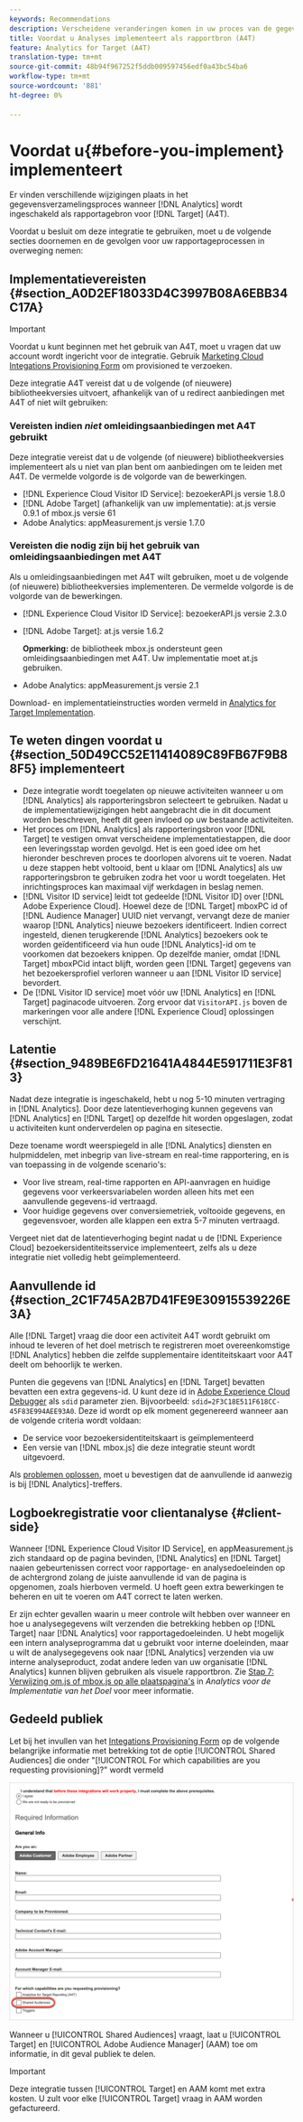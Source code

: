 ```yaml
---
keywords: Recommendations
description: Verscheidene veranderingen komen in uw proces van de gegevensinzameling voor wanneer het toelaten van Analytics als rapporteringsbron voor Doel (A4T).
title: Voordat u Analyses implementeert als rapportbron (A4T)
feature: Analytics for Target (A4T)
translation-type: tm+mt
source-git-commit: 48b94f967252f5ddb009597456edf0a43bc54ba6
workflow-type: tm+mt
source-wordcount: '881'
ht-degree: 0%

---
```



# Voordat u{#before-you-implement} implementeert

Er vinden verschillende wijzigingen plaats in het gegevensverzamelingsproces wanneer [!DNL Analytics] wordt ingeschakeld als rapportagebron voor [!DNL Target] (A4T).

Voordat u besluit om deze integratie te gebruiken, moet u de volgende secties doornemen en de gevolgen voor uw rapportageprocessen in overweging nemen:

## Implementatievereisten {#section_A0D2EF18033D4C3997B08A6EBB34C17A}

>[!IMPORTANT]
>
>Voordat u kunt beginnen met het gebruik van A4T, moet u vragen dat uw account wordt ingericht voor de integratie. Gebruik [Marketing Cloud Integations Provisioning Form](https://www.adobe.com/go/audiences) om provisioned te verzoeken.

Deze integratie A4T vereist dat u de volgende (of nieuwere) bibliotheekversies uitvoert, afhankelijk van of u redirect aanbiedingen met A4T of niet wilt gebruiken:

### Vereisten indien *niet* omleidingsaanbiedingen met A4T gebruikt

Deze integratie vereist dat u de volgende (of nieuwere) bibliotheekversies implementeert als u niet van plan bent om aanbiedingen om te leiden met A4T. De vermelde volgorde is de volgorde van de bewerkingen.

* [!DNL Experience Cloud Visitor ID Service]: bezoekerAPI.js versie 1.8.0
* [!DNL Adobe Target] (afhankelijk van uw implementatie): at.js versie 0.9.1 of mbox.js versie 61
* Adobe Analytics: appMeasurement.js versie 1.7.0

### Vereisten die nodig zijn bij het gebruik van omleidingsaanbiedingen met A4T

Als u omleidingsaanbiedingen met A4T wilt gebruiken, moet u de volgende (of nieuwere) bibliotheekversies implementeren. De vermelde volgorde is de volgorde van de bewerkingen.

* [!DNL Experience Cloud Visitor ID Service]: bezoekerAPI.js versie 2.3.0
* [!DNL Adobe Target]: at.js versie 1.6.2

   **Opmerking:** de bibliotheek mbox.js ondersteunt geen omleidingsaanbiedingen met A4T. Uw implementatie moet at.js gebruiken.

* Adobe Analytics: appMeasurement.js versie 2.1

Download- en implementatieinstructies worden vermeld in [Analytics for Target Implementation](/help/c-integrating-target-with-mac/a4t/a4timplementation.md).

## Te weten dingen voordat u {#section_50D49CC52E11414089C89FB67F9B88F5} implementeert

* Deze integratie wordt toegelaten op nieuwe activiteiten wanneer u om [!DNL Analytics] als rapporteringsbron selecteert te gebruiken. Nadat u de implementatiewijzigingen hebt aangebracht die in dit document worden beschreven, heeft dit geen invloed op uw bestaande activiteiten.
* Het proces om [!DNL Analytics] als rapporteringsbron voor [!DNL Target] te vestigen omvat verscheidene implementatiestappen, die door een leveringsstap worden gevolgd. Het is een goed idee om het hieronder beschreven proces te doorlopen alvorens uit te voeren. Nadat u deze stappen hebt voltooid, bent u klaar om [!DNL Analytics] als uw rapporteringsbron te gebruiken zodra het voor u wordt toegelaten. Het inrichtingsproces kan maximaal vijf werkdagen in beslag nemen.
* [!DNL Visitor ID service] leidt tot gedeelde [!DNL Visitor ID] over [!DNL Adobe Experience Cloud]. Hoewel deze de [!DNL Target] mboxPC id of [!DNL Audience Manager] UUID niet vervangt, vervangt deze de manier waarop [!DNL Analytics] nieuwe bezoekers identificeert. Indien correct ingesteld, dienen terugkerende [!DNL Analytics] bezoekers ook te worden geïdentificeerd via hun oude [!DNL Analytics]-id om te voorkomen dat bezoekers knippen. Op dezelfde manier, omdat [!DNL Target] mboxPCid intact blijft, worden geen [!DNL Target] gegevens van het bezoekersprofiel verloren wanneer u aan [!DNL Visitor ID service] bevordert.
* De [!DNL Visitor ID service] moet vóór uw [!DNL Analytics] en [!DNL Target] paginacode uitvoeren. Zorg ervoor dat `VisitorAPI.js` boven de markeringen voor alle andere [!DNL Experience Cloud] oplossingen verschijnt.

## Latentie {#section_9489BE6FD21641A4844E591711E3F813}

Nadat deze integratie is ingeschakeld, hebt u nog 5-10 minuten vertraging in [!DNL Analytics]. Door deze latentieverhoging kunnen gegevens van [!DNL Analytics] en [!DNL Target] op dezelfde hit worden opgeslagen, zodat u activiteiten kunt onderverdelen op pagina en sitesectie.

Deze toename wordt weerspiegeld in alle [!DNL Analytics] diensten en hulpmiddelen, met inbegrip van live-stream en real-time rapportering, en is van toepassing in de volgende scenario&#39;s:

* Voor live stream, real-time rapporten en API-aanvragen en huidige gegevens voor verkeersvariabelen worden alleen hits met een aanvullende gegevens-id vertraagd.
* Voor huidige gegevens over conversiemetriek, voltooide gegevens, en gegevensvoer, worden alle klappen een extra 5-7 minuten vertraagd.

Vergeet niet dat de latentieverhoging begint nadat u de [!DNL Experience Cloud] bezoekersidentiteitsservice implementeert, zelfs als u deze integratie niet volledig hebt geïmplementeerd.

## Aanvullende id {#section_2C1F745A2B7D41FE9E30915539226E3A}

Alle [!DNL Target] vraag die door een activiteit A4T wordt gebruikt om inhoud te leveren of het doel metrisch te registreren moet overeenkomstige [!DNL Analytics] hebben die zelfde supplementaire identiteitskaart voor A4T deelt om behoorlijk te werken.

Punten die gegevens van [!DNL Analytics] en [!DNL Target] bevatten bevatten een extra gegevens-id. U kunt deze id in [Adobe Experience Cloud Debugger](https://experienceleague.adobe.com/docs/debugger/using/experience-cloud-debugger.html) als `sdid` parameter zien. Bijvoorbeeld: `sdid=2F3C18E511F618CC-45F83E994AEE93A0`. Deze id wordt op elk moment gegenereerd wanneer aan de volgende criteria wordt voldaan:

* De service voor bezoekersidentiteitskaart is geïmplementeerd
* Een versie van [!DNL mbox.js] die deze integratie steunt wordt uitgevoerd.

Als [problemen oplossen](/help/c-integrating-target-with-mac/a4t/c-a4t-troubleshooting/a4t-troubleshooting.md), moet u bevestigen dat de aanvullende id aanwezig is bij [!DNL Analytics]-treffers.

## Logboekregistratie voor clientanalyse {#client-side}

Wanneer [!DNL Experience Cloud Visitor ID Service], en appMeasurement.js zich standaard op de pagina bevinden, [!DNL Analytics] en [!DNL Target] naaien gebeurtenissen correct voor rapportage- en analysedoeleinden op de achtergrond zolang de juiste aanvullende id van de pagina is opgenomen, zoals hierboven vermeld. U hoeft geen extra bewerkingen te beheren en uit te voeren om A4T correct te laten werken.

Er zijn echter gevallen waarin u meer controle wilt hebben over wanneer en hoe u analysegegevens wilt verzenden die betrekking hebben op [!DNL Target] naar [!DNL Analytics] voor rapportagedoeleinden. U hebt mogelijk een intern analyseprogramma dat u gebruikt voor interne doeleinden, maar u wilt de analysegegevens ook naar [!DNL Analytics] verzenden via uw interne analyseproduct, zodat andere leden van uw organisatie [!DNL Analytics] kunnen blijven gebruiken als visuele rapportbron. Zie [Stap 7: Verwijzing om.js of mbox.js op alle plaatspagina&#39;s](/help/c-integrating-target-with-mac/a4t/a4timplementation.md#step7) in *Analytics voor de Implementatie van het Doel* voor meer informatie.

## Gedeeld publiek

Let bij het invullen van het [Integations Provisioning Form](https://www.adobe.com/go/audiences) op de volgende belangrijke informatie met betrekking tot de optie [!UICONTROL Shared Audiences] die onder &quot;[!UICONTROL For which capabilities are you requesting provisioning]?&quot; wordt vermeld

![Formulier aanvragen](/help/c-integrating-target-with-mac/a4t/assets/request-form.png)

Wanneer u [!UICONTROL Shared Audiences] vraagt, laat u [!UICONTROL Target] en [!UICONTROL Adobe Audience Manager] (AAM) toe om informatie, in dit geval publiek te delen.

>[!IMPORTANT]
>
>Deze integratie tussen [!UICONTROL Target] en AAM komt met extra kosten. U zult voor elke [!UICONTROL Target] vraag in AAM worden gefactureerd.
